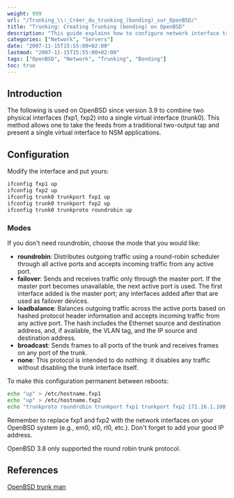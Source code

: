```yaml
---
weight: 999
url: "/Trunking_\\:_Créer_du_trunking_(bonding)_sur_OpenBSD/"
title: "Trunking: Creating Trunking (bonding) on OpenBSD"
description: "This guide explains how to configure network interface trunking (bonding) on OpenBSD systems to combine multiple physical interfaces into a single virtual interface."
categories: ["Network", "Servers"]
date: "2007-11-15T15:55:00+02:00"
lastmod: "2007-11-15T15:55:00+02:00"
tags: ["OpenBSD", "Network", "Trunking", "Bonding"]
toc: true
---
```


## Introduction

The following is used on OpenBSD since version 3.9 to combine two physical interfaces (fxp1, fxp2) into a single virtual interface (trunk0). This method allows one to take the feeds from a traditional two-output tap and present a single virtual interface to NSM applications.

## Configuration

Modify the interface and put yours:

```bash
ifconfig fxp1 up
ifconfig fxp2 up
ifconfig trunk0 trunkport fxp1 up
ifconfig trunk0 trunkport fxp2 up
ifconfig trunk0 trunkproto roundrobin up
```

### Modes

If you don't need roundrobin, choose the mode that you would like:

- **roundrobin**: Distributes outgoing traffic using a round-robin scheduler through all active ports and accepts incoming traffic from any active port.
- **failover**: Sends and receives traffic only through the master port. If the master port becomes unavailable, the next active port is used. The first interface added is the master port; any interfaces added after that are used as failover devices.
- **loadbalance**: Balances outgoing traffic across the active ports based on hashed protocol header information and accepts incoming traffic from any active port. The hash includes the Ethernet source and destination address, and, if available, the VLAN tag, and the IP source and destination address.
- **broadcast**: Sends frames to all ports of the trunk and receives frames on any port of the trunk.
- **none**: This protocol is intended to do nothing: it disables any traffic without disabling the trunk interface itself.

To make this configuration permanent between reboots:

```bash
echo "up" > /etc/hostname.fxp1
echo "up" > /etc/hostname.fxp2
echo "trunkproto roundrobin trunkport fxp1 trunkport fxp2 172.16.1.100 netmask 255.255.255.0" > /etc/hostname.trunk0
```

Remember to replace fxp1 and fxp2 with the network interfaces on your OpenBSD system (e.g., em0, xl0, rl0, etc.). Don't forget to add your good IP address.

OpenBSD 3.8 only supported the round robin trunk protocol.

## References

[OpenBSD trunk man](https://www.openbsd.org/cgi-bin/man.cgi?query=trunk&apropos=0&sektion=4&manpath=OpenBSD+Current&arch=i386&format=html)
